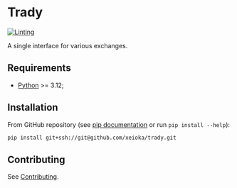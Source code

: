 # Trady

[![Linting](https://github.com/xeioka/trady/actions/workflows/linting.yaml/badge.svg)](https://github.com/xeioka/trady/actions/workflows/linting.yaml)

A single interface for various exchanges.

## Requirements

- [Python](https://www.python.org) >= 3.12;

## Installation

From GitHub repository (see [pip documentation](https://pip.pypa.io/en/stable/topics/vcs-support/#git) or run `pip install --help`):

```sh
pip install git+ssh://git@github.com/xeioka/trady.git
```

## Contributing

See [Contributing](/docs/contributing.md).
